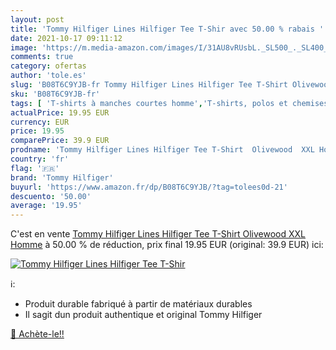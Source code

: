 ```yaml
---
layout: post
title: 'Tommy Hilfiger Lines Hilfiger Tee T-Shir avec 50.00 % rabais '
date: 2021-10-17 09:11:12
image: 'https://m.media-amazon.com/images/I/31AU8vRUsbL._SL500_._SL400_.jpg'
comments: true
category: ofertas
author: 'tole.es'
slug: 'B08T6C9YJB-fr Tommy Hilfiger Lines Hilfiger Tee T-Shirt Olivewood XXL Homme'
sku: 'B08T6C9YJB-fr'
tags: [ 'T-shirts à manches courtes homme','T-shirts, polos et chemises homme','Vêtements','Vêtements homme','tommy hilfiger', ]
actualPrice: 19.95 EUR
currency: EUR
price: 19.95
comparePrice: 39.9 EUR
prodname: 'Tommy Hilfiger Lines Hilfiger Tee T-Shirt  Olivewood  XXL Homme'
country: 'fr'
flag: '🇫🇷'
brand: 'Tommy Hilfiger'
buyurl: 'https://www.amazon.fr/dp/B08T6C9YJB/?tag=tolees0d-21'
descuento: '50.00'
average: '19.95'
---
```


C'est en vente [Tommy Hilfiger Lines Hilfiger Tee T-Shirt  Olivewood  XXL Homme](https://www.amazon.fr/dp/B08T6C9YJB/?tag=tolees0d-21)  à  50.00 % de réduction, prix final  19.95 EUR (original: 39.9 EUR) ici:

[![Tommy Hilfiger Lines Hilfiger Tee T-Shir](https://m.media-amazon.com/images/I/31AU8vRUsbL._SL500_._SL400_.jpg)](https://www.amazon.fr/dp/B08T6C9YJB/?tag=tolees0d-21)

ℹ️:

- Produit durable fabriqué à partir de matériaux durables
- Il sagit dun produit authentique et original Tommy Hilfiger

[🛒 Achète-le!!](https://www.amazon.fr/dp/B08T6C9YJB/?tag=tolees0d-21)
